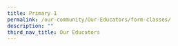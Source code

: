 ```yaml
---
title: Primary 1
permalink: /our-community/Our-Educators/form-classes/
description: ""
third_nav_title: Our Educators
---
```


